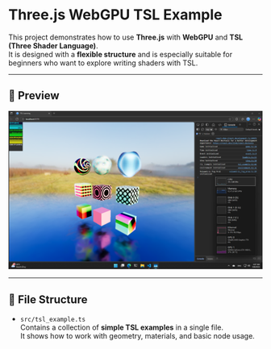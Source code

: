 # Three.js WebGPU TSL Example

This project demonstrates how to use **Three.js** with **WebGPU** and **TSL (Three Shader Language)**.  
It is designed with a **flexible structure** and is especially suitable for beginners who want to explore writing shaders with TSL.

---

## 📸 Preview

![Preview](./preview.png)

---

## 📂 File Structure

- `src/tsl_example.ts`  
  Contains a collection of **simple TSL examples** in a single file.  
  It shows how to work with geometry, materials, and basic node usage.

